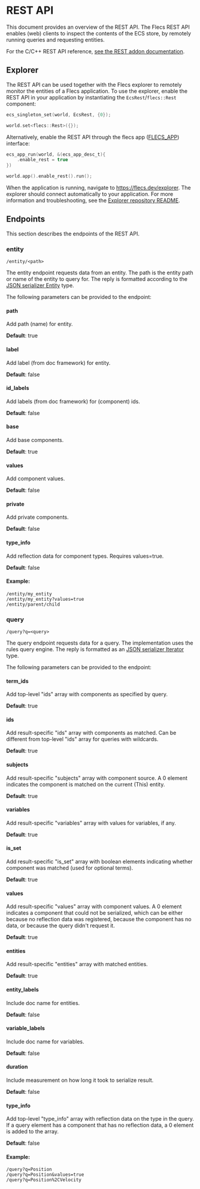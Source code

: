 # REST API
This document provides an overview of the REST API. The Flecs REST API enables (web) clients to inspect the contents of the ECS store, by remotely running queries and requesting entities.

For the C/C++ REST API reference, [see the REST addon documentation](https://flecs.docsforge.com/master/api-rest/).

## Explorer
The REST API can be used together with the Flecs explorer to remotely monitor the entities of a Flecs application. To use the explorer, enable the REST API in your application by instantiating the `EcsRest`/`flecs::Rest` component:

```c
ecs_singleton_set(world, EcsRest, {0});
```
```cpp
world.set<flecs::Rest>({});
```

Alternatively, enable the REST API through the flecs app ([FLECS_APP](https://flecs.docsforge.com/master/api-app/)) interface:

```c
ecs_app_run(world, &(ecs_app_desc_t){
    .enable_rest = true
})
```
```cpp
world.app().enable_rest().run();
```

When the application is running, navigate to https://flecs.dev/explorer. The explorer should connect automatically to your application. For more information and troubleshooting, see the [Explorer repository README](https://github.com/flecs-hub/explorer).

## Endpoints
This section describes the endpoints of the REST API.

### entity
```
/entity/<path>
```
The entity endpoint requests data from an entity. The path is the entity
path or name of the entity to query for. The reply is formatted according to the [JSON serializer Entity](JsonFormat.md#entity) type.

The following parameters can be provided to the endpoint:

#### **path**
Add path (name) for entity.

**Default**: true

#### **label**
Add label (from doc framework) for entity.

**Default**: false

#### **id_labels**
Add labels (from doc framework) for (component) ids.

**Default**: false

#### **base**
Add base components.

**Default**: true

#### **values**
Add component values.

**Default**: false

#### **private**
Add private components.

**Default**: false

#### **type_info**
Add reflection data for component types. Requires values=true.

**Default**: false

#### **Example**:
```
/entity/my_entity
/entity/my_entity?values=true
/entity/parent/child
```

### query
```
/query?q=<query>
```
The query endpoint requests data for a query. The implementation uses the
rules query engine. The reply is formatted as an [JSON serializer Iterator](JsonFormat.md#iterator) type.

The following parameters can be provided to the endpoint:

#### **term_ids**
Add top-level "ids" array with components as specified by query.

**Default**: true

#### **ids**
Add result-specific "ids" array with components as matched. Can be different from top-level "ids" array for queries with wildcards.

**Default**: true
  
#### **subjects**
Add result-specific "subjects" array with component source. A 0 element indicates the component is matched on the current (This) entity.

**Default**: true
    
#### **variables**
Add result-specific "variables" array with values for variables, if any.

**Default**: true
 
#### **is_set**
Add result-specific "is_set" array with boolean elements indicating whether component was matched (used for optional terms).

**Default**: true

#### **values**
Add result-specific "values" array with component values. A 0 element indicates a component that could not be serialized, which can be either
because no reflection data was registered, because the component has no
data, or because the query didn't request it.

**Default**: true

#### **entities**
Add result-specific "entities" array with matched entities.

**Default**: true

#### **entity_labels**
Include doc name for entities.

**Default**: false

#### **variable_labels**
Include doc name for variables.

**Default**: false

#### **duration**
Include measurement on how long it took to serialize result.

**Default**: false
    
#### **type_info**
Add top-level "type_info" array with reflection data on the type in
the query. If a query element has a component that has no reflection
data, a 0 element is added to the array.

**Default**: false

#### Example:
```
/query?q=Position
/query?q=Position&values=true
/query?q=Position%2CVelocity
```
